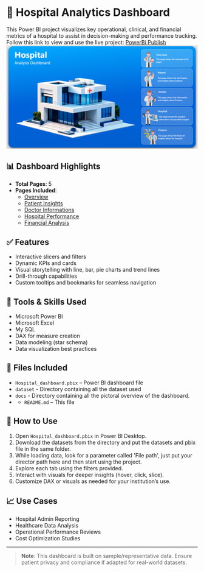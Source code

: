 # 🏥 Hospital Analytics Dashboard

This Power BI project visualizes key operational, clinical, and financial metrics of a hospital to assist in decision-making and performance tracking.
Follow this link to view and use the live project: [PowerBi Publish](https://app.powerbi.com/groups/me/reports/64bbf6b3-4ae5-498e-b0e3-2c1438bead80/60e699dc408815843810?experience=power-bi)
![frontpage](https://github.com/sibashish9040/Hospital-Dashboard/blob/main/docs/Home_page.png)

## 📊 Dashboard Highlights

- **Total Pages**: 5
- **Pages Included**:
  - [Overview](https://github.com/sibashish9040/Hospital-Dashboard/blob/main/docs/overview_page.png)
  - [Patient Insights](https://github.com/sibashish9040/Hospital-Dashboard/blob/main/docs/patinet_page.png)
  - [Doctor Informations](https://github.com/sibashish9040/Hospital-Dashboard/blob/main/docs/Doctor_page.png)
  - [Hospital Performance](https://github.com/sibashish9040/Hospital-Dashboard/blob/main/docs/Hospital_page.png)
  - [Financial Analysis](https://github.com/sibashish9040/Hospital-Dashboard/blob/main/docs/Finance_page.png)

## ✅ Features

- Interactive slicers and filters
- Dynamic KPIs and cards
- Visual storytelling with line, bar, pie charts and trend lines
- Drill-through capabilities
- Custom tooltips and bookmarks for seamless navigation

## 🔧 Tools & Skills Used

- Microsoft Power BI
- Microsoft Excel
- My SQL
- DAX for measure creation
- Data modeling (star schema)
- Data visualization best practices

## 📂 Files Included

- `Hospital_dashboard.pbix` – Power BI dashboard file
- `dataset` - Directory containing all the dataset used
- `docs` - Directory containing all the pictoral overview of the dashboard.
- - `README.md` – This file

## 📝 How to Use

1. Open `Hospital_dashboard.pbix` in Power BI Desktop.
2. Download the datasets from the directory and put the datasets and pbix file in the same folder.
3. While loading data, look for a parameter called 'File path', just put your director path here and then start using the project.
4. Explore each tab using the filters provided.
5. Interact with visuals for deeper insights (hover, click, slice).
6. Customize DAX or visuals as needed for your institution’s use.

## 📈 Use Cases

- Hospital Admin Reporting
- Healthcare Data Analysis
- Operational Performance Reviews
- Cost Optimization Studies

---

> **Note**: This dashboard is built on sample/representative data. Ensure patient privacy and compliance if adapted for real-world datasets.

